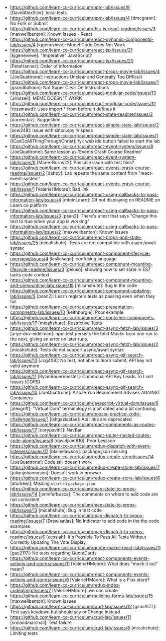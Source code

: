 *
  https://github.com/learn-co-curriculum/npm-lab/issues/8 [DavidAlexSiler]: local tests
*
  https://github.com/learn-co-curriculum/npm-lab/issues/4 [dmcgrann]: No Fork or Submit
*
  https://github.com/learn-co-curriculum/this-is-react-readme/issues/3 [maxwellbenton]: Known Issues - React
*
  https://github.com/learn-co-curriculum/react-dynamic-components-lab/issues/4 [kjgenevieve]: Model Code Does Not Work
*
  https://github.com/learn-co-curriculum/react-jsx/issues/21 [kjgenevieve]: "Imperative" JavaScript?
*
  https://github.com/learn-co-curriculum/react-jsx/issues/20 [PeteHanner]: Order of information
*
  https://github.com/learn-co-curriculum/react-props-movie-lab/issues/4 [JoeQuattrone]: Instructions Unclear and Generally Too Difficult
*
  https://github.com/learn-co-curriculum/react-props-movie-lab/issues/1 [grandballoon]: Not Super Clear On Instructions
*
  https://github.com/learn-co-curriculum/react-modular-code/issues/13 [JHutsell]: MEME DOESN"T WORK
*
  https://github.com/learn-co-curriculum/react-modular-code/issues/12 [rossmawd]: Uses  import * from before it defines it
*
  https://github.com/learn-co-curriculum/react-state-readme/issues/2 [darrendaz]: Suggestion
*
  https://github.com/learn-co-curriculum/react-simple-state-lab/issues/2 [scw248]: Issue with sinon.spy in specs
*
  https://github.com/learn-co-curriculum/react-simple-state-lab/issues/1 [ICanDoAllThingThroughChrist]: fyi: web ide button failed to start the lab
*
  https://github.com/learn-co-curriculum/react-event-system/issues/8 [JoeQuattrone]: Same lesson as 'Events Crash Course Readme'
*
  https://github.com/learn-co-curriculum/react-event-system-lab/issues/9 [Marie-Burns22]: Possible issue with test files?
*
  https://github.com/learn-co-curriculum/react-events-crash-course-readme/issues/2 [dahby]: Lab repeats the same content from "react-event-system"
*
  https://github.com/learn-co-curriculum/react-events-crash-course-lab/issues/1 [ValerieHMoore]: Bad link
*
  https://github.com/learn-co-curriculum/react-using-callbacks-to-pass-information-lab/issues/4 [mfeinLearn]: Gif not displaying on README on Learn.co platform
*
  https://github.com/learn-co-curriculum/react-using-callbacks-to-pass-information-lab/issues/3 [psan2]: There's a test that says "Change this test to true when your app is working"
*
  https://github.com/learn-co-curriculum/react-using-callbacks-to-pass-information-lab/issues/2 [maxwellbenton]: Known Issues
*
  https://github.com/learn-co-curriculum/react-props-and-state-lab/issues/25 [micahshute]: Tests are not compatible with async/await syntax
*
  https://github.com/learn-co-curriculum/react-component-lifecycle-overview/issues/4 [lesliesage]: confusing language
*
  https://github.com/learn-co-curriculum/react-component-mounting-lifecycle-readme/issues/3 [geluso]: showing how to set state in ES7 lacks code context
*
  https://github.com/learn-co-curriculum/react-component-mounting-and-unmounting-lab/issues/18 [micahshute]: Bug in the code
*
  https://github.com/learn-co-curriculum/react-component-updating-lab/issues/3 [psan2]: Learn registers tests as passing even when they fail
*
  https://github.com/learn-co-curriculum/react-presentation-components-lab/issues/10 [keithburgie]: Poor example
*
  https://github.com/learn-co-curriculum/react-container-components-lab/issues/17 [micahshute]: Restrictive Tests
*
  https://github.com/learn-co-curriculum/react-async-fetch-lab/issues/3 [arye-dov-eidelman]: npm test persists the fetchMocks from one run to the next, giving an error on later runs.
*
  https://github.com/learn-co-curriculum/react-async-fetch-lab/issues/2 [micahshute]: Tests do not support async/await syntax
*
  https://github.com/learn-co-curriculum/react-async-gif-search-lab/issues/13 [Jcg408]: No test, not able to learn submit, API key not valid anymore
*
  https://github.com/learn-co-curriculum/react-async-gif-search-lab/issues/11 [RylanBauermeister]: Communal API Key Leads To Limit Issues (CORS)
*
  https://github.com/learn-co-curriculum/react-async-gif-search-lab/issues/10 [JoeQuattrone]: Article You Recommend Advises AGAINST Containers
*
  https://github.com/learn-co-curriculum/javascript-virtual-dom/issues/6 [alexgriff]: "Virtual Dom" terminology is a bit dated and a bit confusing
*
  https://github.com/learn-co-curriculum/boozer-practice-code-challenge/issues/1 [lahgazisafae]: Api links are deprecated
*
  https://github.com/learn-co-curriculum/react-components-as-routes-lab/issues/17 [corypavitt1]: NavBar
*
  https://github.com/learn-co-curriculum/react-router-nested-routes-code-along/issues/8 [davidjkim810]: Poor Lessson
*
  https://github.com/learn-co-curriculum/redux-dispatch-with-event-listeners/issues/17 [blainelawson]: package.json missing
*
  https://github.com/learn-co-curriculum/redux-create-store/issues/14 [JoeQuattrone]: Code still doesn't work
*
  https://github.com/learn-co-curriculum/redux-create-store-lab/issues/7 [julianjohannesen]: Doesn't work in browser
*
  https://github.com/learn-co-curriculum/redux-create-store-lab/issues/6 [aturkewi]: Missing `start` in `package.json`
*
  https://github.com/learn-co-curriculum/map-state-to-props-lab/issues/14 [jenniferbusca]: The comments on where to add code are not consistent
*
  https://github.com/learn-co-curriculum/map-state-to-props-lab/issues/13 [micahshute]: Bug in test code
*
  https://github.com/learn-co-curriculum/map-dispatch-to-props-readme/issues/7 [Drewisatlas]: No Indicator to add code in the the code examples
*
  https://github.com/learn-co-curriculum/map-dispatch-to-props-readme/issues/6 [ecssiah]: It's Possible To Pass All Tests Without Correctly Updating The Vote Display
*
  https://github.com/learn-co-curriculum/quote-maker-react-lab/issues/11 [gac2117]: No tests regarding QuoteCards
*
  https://github.com/learn-co-curriculum/react-components-events-actions-and-stores/issues/11 [ValerieHMoore]: What does "mock it out" mean?
*
  https://github.com/learn-co-curriculum/react-components-events-actions-and-stores/issues/9 [ValerieHMoore]: What is a Flux store?
*
  https://github.com/learn-co-curriculum/redux-index-codealong/issues/7 [ValerieHMoore]: we can create
*
  https://github.com/learn-co-curriculum/building-forms-lab/issues/15 [maxwellbenton]: Known Issues
*
  https://github.com/learn-co-curriculum/crud-lab/issues/12 [gsmith77]: Test says keydown but should say onChange instead
*
  https://github.com/learn-co-curriculum/crud-lab/issues/11 [srolandmarshall]: Test failure
*
  https://github.com/learn-co-curriculum/crud-lab/issues/8 [micahshute]: Limiting tests
